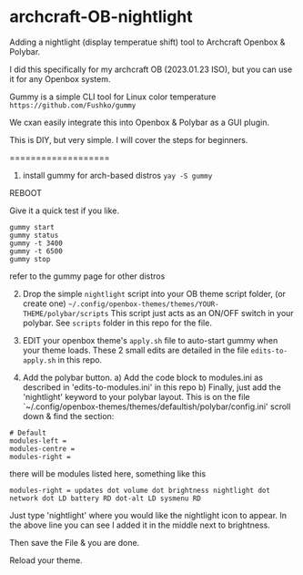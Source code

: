 # archcraft-OB-nightlight
Adding a nightlight (display temperatue shift) tool to Archcraft Openbox & Polybar.

I did this specifically for my archcraft OB (2023.01.23 ISO), but you can use it for any Openbox system.

Gummy is a simple CLI tool for Linux color temperature
`https://github.com/Fushko/gummy`

We cxan easily integrate this into Openbox & Polybar as a GUI plugin.

This is DIY, but very simple. I will cover the steps for beginners.

===================

1) install gummy for arch-based distros
`yay -S gummy`

REBOOT

Give it a quick test if you like. 
```
gummy start
gummy status
gummy -t 3400
gummy -t 6500
gummy stop
```

refer to the gummy page for other distros

2) Drop the simple `nightlight` script into your OB theme script folder, (or create one)
`~/.config/openbox-themes/themes/YOUR-THEME/polybar/scripts`
This script just acts as an ON/OFF switch in your polybar.
See `scripts` folder in this repo for the file.

3) EDIT your openbox theme's `apply.sh` file to auto-start gummy when your theme loads.
These 2 small edits are detailed in the file `edits-to-apply.sh` in this repo.

4) Add the polybar button.
  a) Add the code block to modules.ini as described in 'edits-to-modules.ini' in this repo
  b) Finally, just add the 'nightlight' keyword to your polybar layout. This is on the file `~/.config/openbox-themes/themes/defaultish/polybar/config.ini' scroll down & find the section:
  
```
# Default
modules-left = 
modules-centre = 
modules-right = 
```
there will be modules listed here, something like this

`modules-right = updates dot volume dot brightness nightlight dot network dot LD battery RD dot-alt LD sysmenu RD`

Just type 'nightlight' where you would like the nightlight icon to appear. In the above line you can see I added it in the middle next to brightness.

Then save the File & you are done.

Reload your theme.
